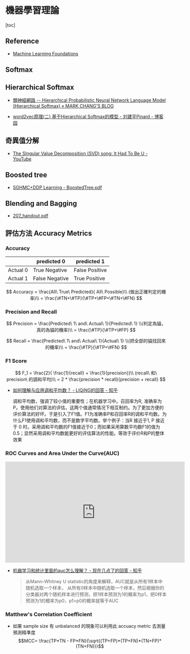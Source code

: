 # 機器學習理論

[toc]
<!-- toc --> 

## Reference

- [Machine Learning Foundations](https://www.slideshare.net/albertycchen/machine-learning-foundations-87730305)


## Softmax

## Hierarchical Softmax

- [類神經網路 -- Hierarchical Probabilistic Neural Network Language Model (Hierarchical Softmax) « MARK CHANG'S BLOG](http://cpmarkchang.logdown.com/posts/276263--hierarchical-probabilistic-neural-networks-neural-network-language-model)

- [word2vec原理(二) 基于Hierarchical Softmax的模型 - 刘建平Pinard - 博客园](https://www.cnblogs.com/pinard/p/7243513.html)




## 奇異值分解

- [The SIngular Value Decomposition (SVD) song: It Had To Be U - YouTube](https://www.youtube.com/watch?v=fKVRSbFKnEw)



## Boosted tree

- [SGHMC+DDP Learning - BoostedTree.pdf](https://homes.cs.washington.edu/~tqchen/pdf/BoostedTree.pdf)


## Blending and Bagging

- [207_handout.pdf](https://www.csie.ntu.edu.tw/~htlin/mooc/doc/207_handout.pdf)

## 評估方法 Accuracy Metrics

### Accuracy

||predicted 0|predicted 1|
|--|--|--|
|Actual 0|True Negative |False Positive|
|Actual 1| False Negative | True Positive |

$$ Accuracy = \frac{All\ True\ Predicted}{ All\ Possible}\\
(做出正確判定的機率)\\
= \frac{\#TN+\#TP}{\#TP+\#FP+\#TN+\#FN}
$$

### Precision and Recall

$$
Precision = \frac{Predicted\ 1\ and\ Actual\ 1}{Predicted\ 1} \\(判定為貓，真的為貓的機率)\\
= \frac{\#TP}{\#TP+\#FP}
$$

$$ 
Recall = \frac{Predicted\ 1\ and\ Actual\ 1}{Actual\ 1} \\(把全部的貓找回來的機率)\\
= \frac{\#TP}{\#TP+\#FN} 
$$

### F1 Score
$$
F_1 = \frac{2}{ \frac{1}{recall} + \frac{1}{precision}}\\
(recall\ 和\ precision\ 的調和平均)\\
= 2 * \frac{precision * recall}{precision + recall}
$$ 

- [如何理解与应用调和平均数？ - LIQiNG的回答 - 知乎](https://www.zhihu.com/question/23096098/answer/340657629)

    调和平均数，强调了较小值的重要性；在机器学习中。召回率为R, 准确率为P。使用他们对算法的评估，这两个值通常情况下相互制约。为了更加方便的评价算法的好坏。于是引入了F1值。F1为准确率P和召回率R的调和平均数。为什么F1使用调和平均数，而不是数字平均数。举个例子：当R 接近于1, P 接近于 0 时。采用调和平均数的F1值接近于0；而如果采用算数平均数F1的值为0.5；显然采用调和平均数能更好的评估算法的性能。等效于评价R和P的整体效果

### ROC Curves and Area Under the Curve(AUC)

<iframe width="560" height="315" src="https://www.youtube.com/embed/OAl6eAyP-yo" frameborder="0" allow="autoplay; encrypted-media" allowfullscreen></iframe>

- [机器学习和统计里面的auc怎么理解？ - 现在几点了的回答 - 知乎](https://www.zhihu.com/question/39840928/answer/83576302)

    >从Mann–Whitney U statistic的角度来解释，AUC就是从所有1样本中随机选取一个样本， 从所有0样本中随机选取一个样本，然后根据你的分类器对两个随机样本进行预测，把1样本预测为1的概率为p1，把0样本预测为1的概率为p0，p1>p0的概率就等于AUC



### Matthew's Correlation Coefficient
* 如果 sample size 有 unbalanced 的現象可以利用此 accuacy metric 去測量預測精準度
$$MCC= \frac{TP*TN - FP*FN}{\sqrt{(TP+FP)*(TP+FN)*(TN+FP)*(TN+FN)}}$$